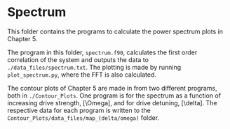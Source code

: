 # Spectrum

This folder contains the programs to calculate the power spectrum plots in Chapter 5.

The program in this folder, `spectrum.f90`, calculates the first order correlation of the system and outputs the data to `./data_files/spectrum.txt`. The plotting is made by running `plot_spectrum.py`, where the FFT is also calculated.

The contour plots of Chapter 5 are made in from two different programs, both in `./Contour_Plots`. One program is for the spectrum as a function of increasing drive strength, \[\Omega\], and for drive detuning, \[\delta\]. The respective data for each program is written to the `Contour_Plots/data_files/map_(delta/omega)` folder.
